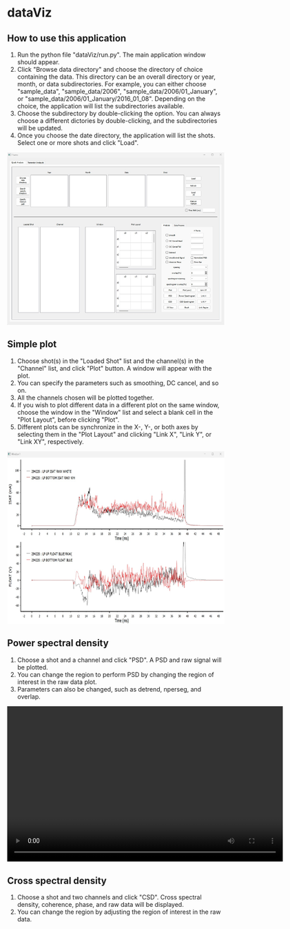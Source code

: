 # dataViz

## How to use this application
1. Run the python file "dataViz/run.py". The main application window
   should appear.
2. Click "Browse data directory" and choose the directory of choice
   containing the data. This directory can be an overall directory or
year, month, or data subdirectories. For example, you can either choose
"sample_data", "sample_data/2006", "sample_data/2006/01_January", or "sample_data/2006/01_January/2016_01_08". Depending on the choice, the application will list the subdirectories available.
3. Choose the subdirectory by double-clicking the option. You can always
   choose a different dictories by double-clicking, and the
subdirectories will be updated. 
4. Once you choose the date directory, the application will list the
   shots. Select one or more shots and click "Load".

<img src="./images/home.jpg" alt="home" height="400">


## Simple plot
1. Choose shot(s) in the "Loaded Shot" list and the channel(s) in the
   "Channel" list, and click "Plot" button. A window will appear with
the plot. 
2. You can specify the parameters such as smoothing, DC cancel, and so
   on. 
3. All the channels chosen will be plotted together. 
4. If you wish to plot different data in a different plot on the same
   window, choose the window in the "Window" list and select a blank
cell in the "Plot Layout", before clicking "Plot". 
5. Different plots can be synchronize in the X-, Y-, or both axes by
   selecting them in the "Plot Layout" and clicking "Link X", "Link Y",
or "Link XY", respectively.

<img src="./images/plot.jpg" alt="plot" height="400">

## Power spectral density
1. Choose a shot and a channel and click "PSD". A PSD and raw signal
   will be plotted. 
2. You can change the region to perform PSD by changing the region of
   interest in the raw data plot.
3. Parameters can also be changed, such as detrend, nperseg, and
   overlap.

<video width="640" height="360" controls>
  <source src="./images/psd.mp4" type="video/mp4">
  Example of analyzing power spectral density.
</video>

## Cross spectral density
1. Choose a shot and two channels and click "CSD". Cross spectral
   density, coherence, phase, and raw data will be displayed. 
2. You can change the region by adjusting the region of interest in the
   raw data.
  
   




